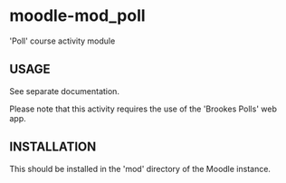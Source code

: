 # moodle-mod_poll
'Poll' course activity module

<h2>USAGE</h2>

See separate documentation.

Please note that this activity requires the use of the 'Brookes Polls' web app.

<h2>INSTALLATION</h2>

This should be installed in the 'mod' directory of the Moodle instance.
